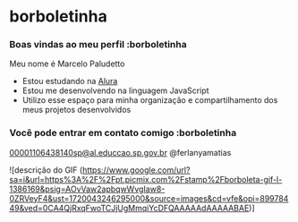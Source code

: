 # borboletinha
### Boas vindas ao meu perfil :borboletinha

Meu nome é Marcelo Paludetto

- Estou estudando na [Alura](https://www.alura.com.br)
- Estou me desenvolvendo na linguagem JavaScript
- Utilizo esse espaço para minha organização e compartilhamento dos meus projetos desenvolvidos

### Você pode entrar em contato comigo :borboletinha

00001106438140sp@al.educcao.sp.gov.br
@ferlanyamatias

![descrição do GIF (https://www.google.com/url?sa=i&url=https%3A%2F%2Fpt.picmix.com%2Fstamp%2Fborboleta-gif-l-1386169&psig=AOvVaw2apbqwWvgIaw8-0ZRVeyF4&ust=1720043246295000&source=images&cd=vfe&opi=89978449&ved=0CA4QjRxqFwoTCJjUgMmqiYcDFQAAAAAdAAAAABAE)]
